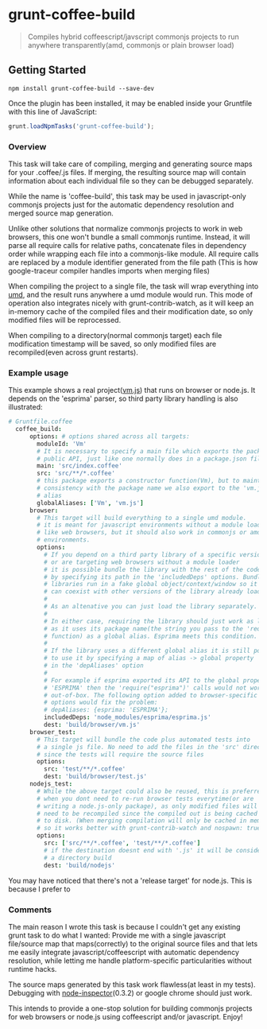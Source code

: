 # grunt-coffee-build

> Compiles hybrid coffeescript/javscript commonjs projects to run anywhere transparently(amd, commonjs or plain browser load) 

## Getting Started
```shell
npm install grunt-coffee-build --save-dev
```

Once the plugin has been installed, it may be enabled inside your Gruntfile with this line of JavaScript:

```js
grunt.loadNpmTasks('grunt-coffee-build');
```

### Overview

This task will take care of compiling, merging and generating source maps for
your .coffee/.js files. If merging, the resulting source map will contain
information about each individual file so they can be debugged separately.

While the name is 'coffee-build', this task may be used in javascript-only
commonjs projects just for the automatic dependency resolution and merged
source map generation.

Unlike other solutions that normalize commonjs projects to work in web
browsers, this one won't bundle a small commonjs runtime. Instead, it will
parse all require calls for relative paths, concatenate files in dependency
order while wrapping each file into a commonjs-like module. All require
calls are replaced by a module identifier generated from the file path
(This is how google-traceur compiler handles imports when merging files)

When compiling the project to a single file, the task will wrap everything into
[umd](https://github.com/umdjs/umd), and the result runs anywhere a umd module
would run. This mode of operation also integrates nicely with
grunt-contrib-watch, as it will keep an in-memory cache of the compiled files
and their modification date, so only modified files will be reprocessed.

When compiling to a directory(normal commonjs target) each file modification
timestamp will be saved, so only modified files are recompiled(even across
grunt restarts).

### Example usage

This example shows a real project([vm.js](https://github.com/tarruda/vm.js))
that runs on browser or node.js. It depends on the 'esprima' parser, so
third party library handling is also illustrated:

```coffeescript
# Gruntfile.coffee
  coffee_build:
      options: # options shared across all targets:
        moduleId: 'Vm'
        # It is necessary to specify a main file which exports the package
        # public API, just like one normally does in a package.json file.
        main: 'src/index.coffee'
        src: 'src/**/*.coffee'
        # this package exports a constructor function(Vm), but to maintain
        # consistency with the package name we also export to the 'vm.js'
        # alias
        globalAliases: ['Vm', 'vm.js']
      browser:
        # This target will build everything to a single umd module.
        # it is meant for javascript environments without a module loader
        # like web browsers, but it should also work in commonjs or amd
        # environments.
        options:
          # If you depend on a third party library of a specific version
          # or are targeting web browsers without a module loader
          # it is possible bundle the library with the rest of the code
          # by specifying its path in the 'includedDeps' options. Bundled
          # libraries run in a fake global object/context/window so it
          # can coexist with other versions of the library already loaded.
          #
          # As an altenative you can just load the library separately.
          #
          # In either case, requiring the library should just work as long
          # as it uses its package name(the string you pass to the 'require'
          # function) as a global alias. Esprima meets this condition.
          #
          # If the library uses a different global alias it is still possible
          # to use it by specifying a map of alias -> global property 
          # in the 'depAliases' option
          #
          # For example if esprima exported its API to the global property
          # 'ESPRIMA' then the 'require("esprima")' calls would not work
          # out-of-box. The following option added to browser-specific build
          # options would fix the problem:
          # depAliases: {esprima: 'ESPRIMA'};
          includedDeps: 'node_modules/esprima/esprima.js'
          dest: 'build/browser/vm.js'
      browser_test:
        # This target will bundle the code plus automated tests into
        # a single js file. No need to add the files in the 'src' directory
        # since the tests will require the source files
        options:
          src: 'test/**/*.coffee'
          dest: 'build/browser/test.js'
      nodejs_test:
        # While the above target could also be reused, this is preferred
        # when you dont need to re-run browser tests everytime(or are
        # writing a node.js-only package), as only modified files will ever
        # need to be recompiled since the compiled out is being cached
        # to disk. (When merging compilation will only be cached in memory,
        # so it works better with grunt-contrib-watch and nospawn: true)
        options:
          src: ['src/**/*.coffee', 'test/**/*.coffee']
          # if the destination doesnt end with '.js' it will be considered
          # a directory build
          dest: 'build/nodejs'
```

You may have noticed that there's not a 'release target' for node.js. This
is because I prefer to 
### Comments

The main reason I wrote this task is because I couldn't get any existing grunt
task to do what I wanted: Provide me with a single javascript file/source map
that maps(correctly) to the original source files and that lets me easily
integrate javascript/coffeescript with automatic dependency resolution, while
letting me handle platform-specific particularities without runtime hacks.

The source maps generated by this task work flawless(at least in my tests).
Debugging with
[node-inspector](https://github.com/node-inspector/node-inspector)(0.3.2) or
google chrome should just work.

This intends to provide a one-stop solution for building commonjs 
projects for web browsers or node.js using coffeescript and/or javascript.
Enjoy!
